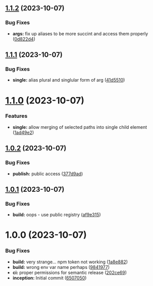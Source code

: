 ## [1.1.2](https://github.com/sesamecare/xml-deep-merge/compare/v1.1.1...v1.1.2) (2023-10-07)


### Bug Fixes

* **args:** fix up aliases to be more succint and access them properly ([0d822d4](https://github.com/sesamecare/xml-deep-merge/commit/0d822d4f683827d0f01e84ef277a290f48b5d1ac))

## [1.1.1](https://github.com/sesamecare/xml-deep-merge/compare/v1.1.0...v1.1.1) (2023-10-07)


### Bug Fixes

* **single:** alias plural and singlular form of arg ([41d5510](https://github.com/sesamecare/xml-deep-merge/commit/41d55103f7d22adc0d816142123dcc192a0f3671))

# [1.1.0](https://github.com/sesamecare/xml-deep-merge/compare/v1.0.2...v1.1.0) (2023-10-07)


### Features

* **single:** allow merging of selected paths into single child element ([1ad49e2](https://github.com/sesamecare/xml-deep-merge/commit/1ad49e25443e3a605c8ddcd81772ae928742bad7))

## [1.0.2](https://github.com/sesamecare/xml-deep-merge/compare/v1.0.1...v1.0.2) (2023-10-07)


### Bug Fixes

* **publish:** public access ([377d9ad](https://github.com/sesamecare/xml-deep-merge/commit/377d9ad6f6713f963e4e8aba2dd36528d87ccac4))

## [1.0.1](https://github.com/sesamecare/xml-deep-merge/compare/v1.0.0...v1.0.1) (2023-10-07)


### Bug Fixes

* **build:** oops - use public registry ([af9e315](https://github.com/sesamecare/xml-deep-merge/commit/af9e31581553fc12f532228d43d321dd4a31ada7))

# 1.0.0 (2023-10-07)


### Bug Fixes

* **build:** very strange... npm token not working ([1a8e882](https://github.com/sesamecare/xml-deep-merge/commit/1a8e8821809392cf1d62c671c69cc9c565b6f887))
* **build:** wrong env var name perhaps ([9841977](https://github.com/sesamecare/xml-deep-merge/commit/984197785a80b3c47eb53c955357963e2246a74e))
* **ci:** proper permissions for semantic release ([202ce69](https://github.com/sesamecare/xml-deep-merge/commit/202ce6991a0bf0ce1d3ba2c90ff99599f50057da))
* **inception:** Initial commit ([6507050](https://github.com/sesamecare/xml-deep-merge/commit/6507050676e178564a9eb9e4006125a7d3117bfb))
